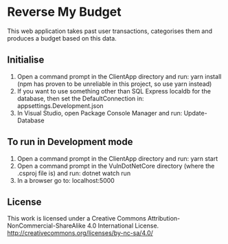 # Reverse My Budget
This web application takes past user transactions, categorises them and produces a budget based on this data. 

## Initialise
1. Open a command prompt in the ClientApp directory and run: yarn install (npm has proven to be unreliable in this project, so use yarn instead)
2. If you want to use something other than SQL Express localdb for the database, then set the DefaultConnection in: appsettings.Development.json
2. In Visual Studio, open Package Console Manager and run: Update-Database

## To run in Development mode
1. Open a command prompt in the ClientApp directory and run: yarn start
2. Open a command prompt in the VulnDotNetCore directory (where the .csproj file is) and run: dotnet watch run
3. In a browser go to: localhost:5000

## License
This work is licensed under a Creative Commons Attribution-NonCommercial-ShareAlike 4.0 International License. http://creativecommons.org/licenses/by-nc-sa/4.0/